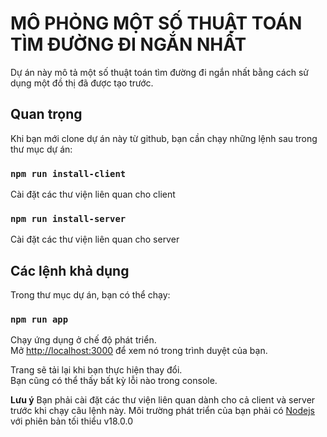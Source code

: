 # MÔ PHỎNG MỘT SỐ THUẬT TOÁN TÌM ĐƯỜNG ĐI NGẮN NHẤT

Dự án này mô tả một số thuật toán tìm đường đi ngắn nhất bằng cách sử dụng một đồ thị đã được tạo trước.

## Quan trọng

Khi bạn mới clone dự án này từ github, bạn cần chạy những lệnh sau trong thư mục dự án:

### `npm run install-client`

Cài đặt các thư viện liên quan cho client

### `npm run install-server`

Cài đặt các thư viện liên quan cho server

## Các lệnh khả dụng

Trong thư mục dự án, bạn có thể chạy:

### `npm run app`

Chạy ứng dụng ở chế độ phát triển.\
Mở [http://localhost:3000](http://localhost:3000) để xem nó trong trình duyệt của bạn.

Trang sẽ tải lại khi bạn thực hiện thay đổi.\
Bạn cũng có thể thấy bất kỳ lỗi nào trong console.

**Lưu ý**
Bạn phải cài đặt các thư viện liên quan dành cho cả client và server trước khi chạy câu lệnh này.
Môi trường phát triển của bạn phải có [Nodejs](https://nodejs.org/en/download) với phiên bản tối thiểu v18.0.0
